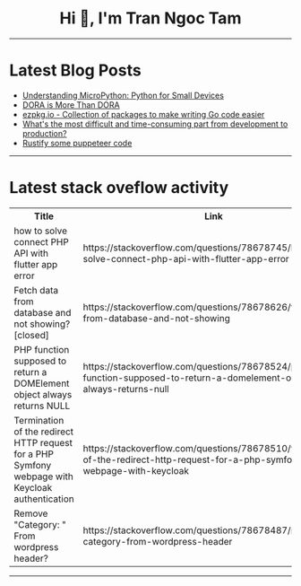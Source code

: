 <h1 align="center">Hi 👋, I'm Tran Ngoc Tam</h1>

---

# Latest Blog Posts 
<!-- BLOG-POST-LIST:START -->
- [Understanding MicroPython: Python for Small Devices](https://dev.to/richardshaju/understanding-micropython-python-for-small-devices-1i0)
- [DORA is More Than DORA](https://dev.to/peteking/dora-is-more-than-dora-22ic)
- [ezpkg.io - Collection of packages to make writing Go code easier](https://dev.to/olvrng/ezpkgio-collection-of-packages-to-make-writing-go-code-easier-2fid)
- [What&#39;s the most difficult and time-consuming part from development to production?](https://dev.to/vamshi2506/whats-the-most-difficult-and-time-consuming-part-from-development-to-production-96n)
- [Rustify some puppeteer code](https://dev.to/adaschevici/rustify-some-puppeteer-code-3n33)
<!-- BLOG-POST-LIST:END -->

---

# Latest stack oveflow activity
<table>
  <tr><th>Title</th><th>Link</th></tr>
  <!-- STACKOVERFLOW:START --><tr><td>how to solve connect PHP API with flutter app error</td><td>https://stackoverflow.com/questions/78678745/how-to-solve-connect-php-api-with-flutter-app-error</td></tr><tr><td>Fetch data from database and not showing? [closed]</td><td>https://stackoverflow.com/questions/78678626/fetch-data-from-database-and-not-showing</td></tr><tr><td>PHP function supposed to return a DOMElement object always returns NULL</td><td>https://stackoverflow.com/questions/78678524/php-function-supposed-to-return-a-domelement-object-always-returns-null</td></tr><tr><td>Termination of the redirect HTTP request for a PHP Symfony webpage with Keycloak authentication</td><td>https://stackoverflow.com/questions/78678510/termination-of-the-redirect-http-request-for-a-php-symfony-webpage-with-keycloak</td></tr><tr><td>Remove &quot;Category: &quot; From wordpress header?</td><td>https://stackoverflow.com/questions/78678487/remove-category-from-wordpress-header</td></tr><!-- STACKOVERFLOW:END -->
</table>

---


